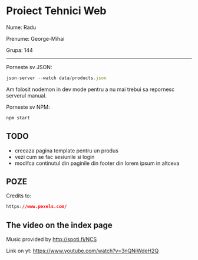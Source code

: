 # Proiect Tehnici Web

Nume: Radu

Prenume: George-Mihai

Grupa: 144

---

Porneste sv JSON:

```js
json-server --watch data/products.json
```

Am folosit nodemon in dev mode pentru a nu mai trebui sa repornesc serverul manual.

Porneste sv NPM:

```js
npm start
```

## TODO

- creeaza pagina template pentru un produs
- vezi cum se fac sesiunile si login
- modifca continutul din paginile din footer din lorem ipsum in altceva

## POZE

Credits to:

```css
https://www.pexels.com/
```

## The video on the index page

Music provided by <http://spoti.fi/NCS>

Link on yt: <https://www.youtube.com/watch?v=3nQNiWdeH2Q>
